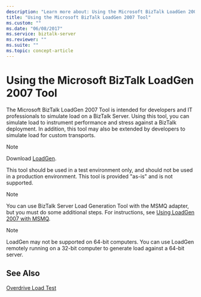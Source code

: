 ```yaml
---
description: "Learn more about: Using the Microsoft BizTalk LoadGen 2007 Tool"
title: "Using the Microsoft BizTalk LoadGen 2007 Tool"
ms.custom: ""
ms.date: "06/08/2017"
ms.service: biztalk-server
ms.reviewer: ""
ms.suite: ""
ms.topic: concept-article
---
```

# Using the Microsoft BizTalk LoadGen 2007 Tool
The Microsoft BizTalk LoadGen 2007 Tool is intended for developers and IT professionals to simulate load on a BizTalk Server. Using this tool, you can simulate load to instrument performance and stress against a BizTalk deployment. In addition, this tool may also be extended by developers to simulate load for custom transports.  
  
> [!NOTE]
>  Download [LoadGen](https://www.microsoft.com/download/details.aspx?id=14925). 
  
 This tool should be used in a test environment only, and should not be used in a production environment. This tool is provided "as-is" and is not supported.  
  
> [!NOTE]
>  You can use BizTalk Server Load Generation Tool with the MSMQ adapter, but you must do some additional steps. For instructions, see [Using LoadGen 2007 with MSMQ](../core/using-loadgen-2007-with-msmq.md).  
  
> [!NOTE]
>  LoadGen may not be supported on 64-bit computers. You can use LoadGen remotely running on a 32-bit computer to generate load against a 64-bit server.  
  
## See Also  
 [Overdrive Load Test](../core/overdrive-load-test.md)
